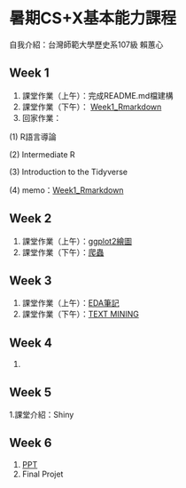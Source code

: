 # 暑期CS+X基本能力課程

自我介紹：台灣師範大學歷史系107級 賴蕙心

## Week 1
 1. 課堂作業（上午）：完成README.md檔建構
 2. 課堂作業（下午）： [Week1_Rmarkdown](https://rwg00201.github.io/002/Week1/week1_RMKD.html) 
 3. 回家作業：
 
   (1) R語言導論
  
   (2) Intermediate R
  
   (3) Introduction to the Tidyverse
   
   (4) memo：[Week1_Rmarkdown](https://rwg00201.github.io/002/Week1/week1_RMKD.html) 
 
## Week 2
 1. 課堂作業（上午）：[ggplot2繪圖](https://rwg00201.github.io/002/Week2/week2_RMKD.html)
 2. 課堂作業（下午）：[爬蟲](https://rwg00201.github.io/002/Week2/爬蟲.html)
 


## Week 3
 1. 課堂作業（上午）：[EDA筆記](https://rwg00201.github.io/002/Week3/EDA筆記.html)
 2. 課堂作業（下午）：[TEXT MINING]()



## Week 4
 1. 



## Week 5
1.課堂介紹：Shiny




## Week 6
1. [PPT](https://rwg00201.github.io/002/Week6/PPT.pdf)
2. Final Projet